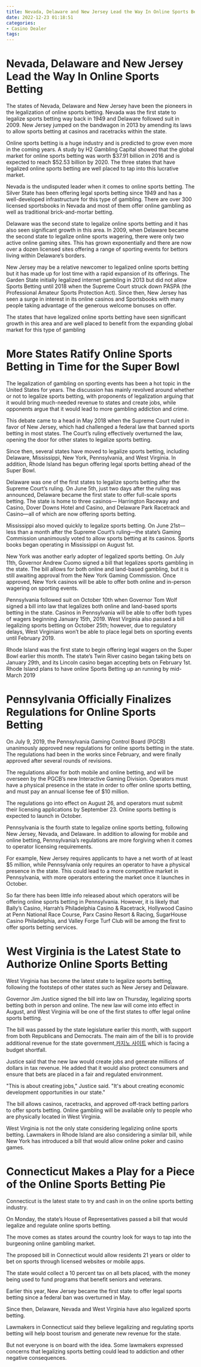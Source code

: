 ```yaml
---
title: Nevada, Delaware and New Jersey Lead the Way In Online Sports Betting
date: 2022-12-23 01:18:51
categories:
- Casino Dealer
tags:
---
```



#  Nevada, Delaware and New Jersey Lead the Way In Online Sports Betting

The states of Nevada, Delaware and New Jersey have been the pioneers in the legalization of online sports betting. Nevada was the first state to legalize sports betting way back in 1949 and Delaware followed suit in 2009. New Jersey jumped on the bandwagon in 2013 by amending its laws to allow sports betting at casinos and racetracks within the state.

Online sports betting is a huge industry and is predicted to grow even more in the coming years. A study by H2 Gambling Capital showed that the global market for online sports betting was worth $37.91 billion in 2016 and is expected to reach $52.53 billion by 2020. The three states that have legalized online sports betting are well placed to tap into this lucrative market.

Nevada is the undisputed leader when it comes to online sports betting. The Silver State has been offering legal sports betting since 1949 and has a well-developed infrastructure for this type of gambling. There are over 300 licensed sportsbooks in Nevada and most of them offer online gambling as well as traditional brick-and-mortar betting.

Delaware was the second state to legalize online sports betting and it has also seen significant growth in this area. In 2009, when Delaware became the second state to legalize online sports wagering, there were only two active online gaming sites. This has grown exponentially and there are now over a dozen licensed sites offering a range of sporting events for bettors living within Delaware’s borders.

New Jersey may be a relative newcomer to legalized online sports betting but it has made up for lost time with a rapid expansion of its offerings. The Garden State initially legalized internet gambling in 2013 but did not allow Sports Betting until 2018 when the Supreme Court struck down PASPA (the Professional Amateur Sports Protection Act). Since then, New Jersey has seen a surge in interest in its online casinos and Sportsbooks with many people taking advantage of the generous welcome bonuses on offer.

The states that have legalized online sports betting have seen significant growth in this area and are well placed to benefit from the expanding global market for this type of gambling

#  More States Ratify Online Sports Betting in Time for the Super Bowl

The legalization of gambling on sporting events has been a hot topic in the United States for years. The discussion has mainly revolved around whether or not to legalize sports betting, with proponents of legalization arguing that it would bring much-needed revenue to states and create jobs, while opponents argue that it would lead to more gambling addiction and crime.

This debate came to a head in May 2018 when the Supreme Court ruled in favor of New Jersey, which had challenged a federal law that banned sports betting in most states. The Court’s ruling effectively overturned the law, opening the door for other states to legalize sports betting.

Since then, several states have moved to legalize sports betting, including Delaware, Mississippi, New York, Pennsylvania, and West Virginia. In addition, Rhode Island has begun offering legal sports betting ahead of the Super Bowl.

Delaware was one of the first states to legalize sports betting after the Supreme Court’s ruling. On June 5th, just two days after the ruling was announced, Delaware became the first state to offer full-scale sports betting. The state is home to three casinos— Harrington Raceway and Casino, Dover Downs Hotel and Casino, and Delaware Park Racetrack and Casino—all of which are now offering sports betting.

Mississippi also moved quickly to legalize sports betting. On June 21st—less than a month after the Supreme Court’s ruling—the state’s Gaming Commission unanimously voted to allow sports betting at its casinos. Sports books began operating in Mississippi on August 1st.

New York was another early adopter of legalized sports betting. On July 11th, Governor Andrew Cuomo signed a bill that legalizes sports gambling in the state. The bill allows for both online and land-based gambling, but it is still awaiting approval from the New York Gaming Commission. Once approved, New York casinos will be able to offer both online and in-person wagering on sporting events.

Pennsylvania followed suit on October 10th when Governor Tom Wolf signed a bill into law that legalizes both online and land-based sports betting in the state. Casinos in Pennsylvania will be able to offer both types of wagers beginning January 15th, 2019. West Virginia also passed a bill legalizing sports betting on October 25th; however, due to regulatory delays, West Virginians won’t be able to place legal bets on sporting events until February 2019.

Rhode Island was the first state to begin offering legal wagers on the Super Bowl earlier this month. The state’s Twin River casino began taking bets on January 29th, and its Lincoln casino began accepting bets on February 1st. Rhode Island plans to have online Sports Betting up an running by mid-March 2019

#  Pennsylvania Officially Finalizes Regulations for Online Sports Betting

On July 9, 2019, the Pennsylvania Gaming Control Board (PGCB) unanimously approved new regulations for online sports betting in the state. The regulations had been in the works since February, and were finally approved after several rounds of revisions.

The regulations allow for both mobile and online betting, and will be overseen by the PGCB’s new Interactive Gaming Division. Operators must have a physical presence in the state in order to offer online sports betting, and must pay an annual license fee of $10 million.

The regulations go into effect on August 26, and operators must submit their licensing applications by September 23. Online sports betting is expected to launch in October.

Pennsylvania is the fourth state to legalize online sports betting, following New Jersey, Nevada, and Delaware. In addition to allowing for mobile and online betting, Pennsylvania’s regulations are more forgiving when it comes to operator licensing requirements.

For example, New Jersey requires applicants to have a net worth of at least $5 million, while Pennsylvania only requires an operator to have a physical presence in the state. This could lead to a more competitive market in Pennsylvania, with more operators entering the market once it launches in October.

So far there has been little info released about which operators will be offering online sports betting in Pennsylvania. However, it is likely that Bally’s Casino, Harrah’s Philadelphia Casino & Racetrack, Hollywood Casino at Penn National Race Course, Parx Casino Resort & Racing, SugarHouse Casino Philadelphia, and Valley Forge Turf Club will be among the first to offer sports betting services.

#  West Virginia is the Latest State to Authorize Online Sports Betting

West Virginia has become the latest state to legalize sports betting, following the footsteps of other states such as New Jersey and Delaware.

Governor Jim Justice signed the bill into law on Thursday, legalizing sports betting both in person and online. The new law will come into effect in August, and West Virginia will be one of the first states to offer legal online sports betting.

The bill was passed by the state legislature earlier this month, with support from both Republicans and Democrats. The main aim of the bill is to provide additional revenue for the state government,[카지노 사이트](https://choegocasino.com/) which is facing a budget shortfall.

Justice said that the new law would create jobs and generate millions of dollars in tax revenue. He added that it would also protect consumers and ensure that bets are placed in a fair and regulated environment.

"This is about creating jobs," Justice said. "It's about creating economic development opportunities in our state."

The bill allows casinos, racetracks, and approved off-track betting parlors to offer sports betting. Online gambling will be available only to people who are physically located in West Virginia.

West Virginia is not the only state considering legalizing online sports betting. Lawmakers in Rhode Island are also considering a similar bill, while New York has introduced a bill that would allow online poker and casino games.

#  Connecticut Makes a Play for a Piece of the Online Sports Betting Pie

Connecticut is the latest state to try and cash in on the online sports betting industry.

On Monday, the state’s House of Representatives passed a bill that would legalize and regulate online sports betting.

The move comes as states around the country look for ways to tap into the burgeoning online gambling market.

The proposed bill in Connecticut would allow residents 21 years or older to bet on sports through licensed websites or mobile apps.

The state would collect a 10 percent tax on all bets placed, with the money being used to fund programs that benefit seniors and veterans.

Earlier this year, New Jersey became the first state to offer legal sports betting since a federal ban was overturned in May.

Since then, Delaware, Nevada and West Virginia have also legalized sports betting.

Lawmakers in Connecticut said they believe legalizing and regulating sports betting will help boost tourism and generate new revenue for the state.

But not everyone is on board with the idea. Some lawmakers expressed concerns that legalizing sports betting could lead to addiction and other negative consequences.